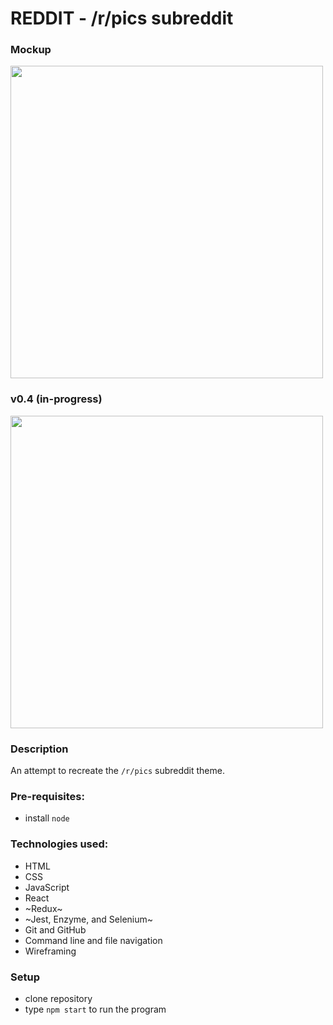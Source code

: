 # REDDIT - /r/pics subreddit

### Mockup
<img src="https://user-images.githubusercontent.com/33905131/160718421-3557c199-3464-40b4-bfa8-609da85979f5.jpg" width="500" />

### v0.4 (in-progress)
<img src="https://user-images.githubusercontent.com/33905131/160715080-e9898652-bfbc-4dff-b142-6ac3a25c1ece.gif" width="500" />

### Description
An attempt to recreate the `/r/pics` subreddit theme.

### Pre-requisites:
- install `node`

### Technologies used:
- HTML
- CSS
- JavaScript
- React
- ~Redux~
- ~Jest, Enzyme, and Selenium~
- Git and GitHub
- Command line and file navigation
- Wireframing

### Setup
- clone repository
- type `npm start` to run the program